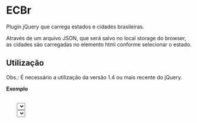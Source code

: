 # ECBr
Plugin jQuery que carrega estados e cidades brasileiras. 

Através de um arquivo JSON, que será salvo no local storage do browser, as cidades são carregadas no elemento html conforme selecionar o estado.

## Utilização
Obs.: É necessário a utilização da versão 1.4 ou mais recente do jQuery.

<b>Exemplo</b>

<pre>
  <code>
    <select id="cmbEstados" data-cidades="#cmbCidades"></select>
    <select id="cmbCidades"></select>

    <script type="text/javascript">
      $(function(){
        $("#cmbEstados").ECBr({
          dEstado: "SP",
          dCidade: "SAO PAULO"
        });
      });
    </script>
  </code>
</pre>
